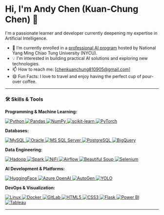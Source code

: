 # Hi, I'm Andy Chen (Kuan-Chung Chen) 👋

I'm a passionate learner and developer currently deepening my expertise in Artificial Intelligence.

- 🌱 I’m currently enrolled in a [professional AI program](https://www.italent.org.tw/AIStar/Home/Info) hosted by National Yang Ming Chiao Tung University (NYCU).
- 💡 I'm interested in building practical AI solutions and exploring new technologies.
- 📫 How to reach me: [chenkuanchung810905@gmail.com]
- 😄 Fun Facts: I love to travel and enjoy having the perfect cup of pour-over coffee.

---

### 🛠️ Skills & Tools

**Programming & Machine Learning:**
<p>
    <a href="https://www.python.org" target="_blank"> <img src="https://img.shields.io/badge/Python-3776AB?style=for-the-badge&logo=python&logoColor=white" alt="Python"/> </a>
    <a href="https://pandas.pydata.org/" target="_blank"> <img src="https://img.shields.io/badge/Pandas-150458?style=for-the-badge&logo=pandas&logoColor=white" alt="Pandas"/> </a>
    <a href="https://numpy.org/" target="_blank"> <img src="https://img.shields.io/badge/NumPy-013243?style=for-the-badge&logo=numpy&logoColor=white" alt="NumPy"/> </a>
    <a href="https://scikit-learn.org/" target="_blank"> <img src="https://img.shields.io/badge/scikit_learn-F7931E?style=for-the-badge&logo=scikit-learn&logoColor=white" alt="scikit-learn"/> </a>
    <a href="https://pytorch.org/" target="_blank"> <img src="https://img.shields.io/badge/PyTorch-EE4C2C?style=for-the-badge&logo=pytorch&logoColor=white" alt="PyTorch"/> </a>
</p>

**Databases:**
<p>
    <a href="https://www.mysql.com/" target="_blank"> <img src="https://img.shields.io/badge/MySQL-4479A1?style=for-the-badge&logo=mysql&logoColor=white" alt="MySQL"/> </a>
    <a href="https://www.oracle.com/database/" target="_blank"> <img src="https://img.shields.io/badge/Oracle-F80000?style=for-the-badge&logo=oracle&logoColor=white" alt="Oracle"/> </a>
    <a href="https://www.microsoft.com/sql-server" target="_blank"> <img src="https://img.shields.io/badge/Microsoft_SQL_Server-CC2927?style=for-the-badge&logo=microsoft-sql-server&logoColor=white" alt="MS SQL Server"/> </a>
    <a href="https://www.postgresql.org" target="_blank"> <img src="https://img.shields.io/badge/PostgreSQL-4169E1?style=for-the-badge&logo=postgresql&logoColor=white" alt="PostgreSQL"/> </a>
    <a href="https://cloud.google.com/bigquery" target="_blank"> <img src="https://img.shields.io/badge/Google_BigQuery-4285F4?style=for-the-badge&logo=google-bigquery&logoColor=white" alt="BigQuery"/> </a>
</p>

**Data Engineering:**
<p>
    <a href="https://hadoop.apache.org/" target="_blank"> <img src="https://img.shields.io/badge/Hadoop-66CCFF?style=for-the-badge&logo=apache&logoColor=black" alt="Hadoop"/> </a>
    <a href="https://spark.apache.org/" target="_blank"> <img src="https://img.shields.io/badge/Apache_Spark-E25A1C?style=for-the-badge&logo=apache-spark&logoColor=white" alt="Spark"/> </a>
    <a href="https://nifi.apache.org/" target="_blank"> <img src="https://img.shields.io/badge/Apache_NiFi-7289DA?style=for-the-badge&logo=apache-nifi&logoColor=white" alt="NiFi"/> </a>
    <a href="https://airflow.apache.org/" target="_blank"> <img src="https://img.shields.io/badge/Apache_Airflow-017CEE?style=for-the-badge&logo=apache-airflow&logoColor=white" alt="Airflow"/> </a>
    <a href="https://www.crummy.com/software/BeautifulSoup/bs4/doc/" target="_blank"> <img src="https://img.shields.io/badge/Beautiful_Soup-000000?style=for-the-badge&logo=python&logoColor=white" alt="Beautiful Soup"/> </a>
    <a href="https://www.selenium.dev/" target="_blank"> <img src="https://img.shields.io/badge/Selenium-43B02A?style=for-the-badge&logo=selenium&logoColor=white" alt="Selenium"/> </a>
</p>

**AI Development & Platforms:**
<p>
    <a href="https://huggingface.co/" target="_blank"> <img src="https://img.shields.io/badge/HuggingFace-FFD21E?style=for-the-badge&logo=hugging-face&logoColor=black" alt="HuggingFace"/> </a>
    <a href="https://azure.microsoft.com/en-us/products/ai-services/openai-service" target="_blank"> <img src="https://img.shields.io/badge/Azure_OpenAI-0078D4?style=for-the-badge&logo=microsoft-azure&logoColor=white" alt="Azure OpenAI"/> </a>
    <a href="https://github.com/microsoft/autogen" target="_blank"> <img src="https://img.shields.io/badge/AutoGen-412991?style=for-the-badge&logo=microsoft&logoColor=white" alt="AutoGen"/> </a>
    <a href="https://github.com/ultralytics/ultralytics" target="_blank"> <img src="https://img.shields.io/badge/YOLO-000000?style=for-the-badge&logo=yolo&logoColor=white" alt="YOLO"/> </a>
</p>

**DevOps & Visualization:**
<p>
    <a href="https://www.linux.org/" target="_blank"> <img src="https://img.shields.io/badge/Linux-FCC624?style=for-the-badge&logo=linux&logoColor=black" alt="Linux"/> </a>
    <a href="https://www.docker.com/" target="_blank"> <img src="https://img.shields.io/badge/Docker-2496ED?style=for-the-badge&logo=docker&logoColor=white" alt="Docker"/> </a>
    <a href="https://about.gitlab.com/" target="_blank"> <img src="https://img.shields.io/badge/GitLab-FC6D26?style=for-the-badge&logo=gitlab&logoColor=white" alt="GitLab"/> </a>
    <a href="https://developer.mozilla.org/en-US/docs/Web/HTML" target="_blank"> <img src="https://img.shields.io/badge/HTML5-E34F26?style=for-the-badge&logo=html5&logoColor=white" alt="HTML5"/> </a>
    <a href="https://developer.mozilla.org/en-US/docs/Web/CSS" target="_blank"> <img src="https://img.shields.io/badge/CSS3-1572B6?style=for-the-badge&logo=css3&logoColor=white" alt="CSS3"/> </a>
    <a href="https://flask.palletsprojects.com/" target="_blank"> <img src="https://img.shields.io/badge/Flask-000000?style=for-the-badge&logo=flask&logoColor=white" alt="Flask"/> </a>
    <a href="https://powerbi.microsoft.com/" target="_blank"> <img src="https://img.shields.io/badge/Power_BI-F2C811?style=for-the-badge&logo=power-bi&logoColor=black" alt="Power BI"/> </a>
    <a href="https://www.tableau.com/" target="_blank"> <img src="https://img.shields.io/badge/Tableau-E97627?style=for-the-badge&logo=tableau&logoColor=white" alt="Tableau"/> </a>
</p>

---
